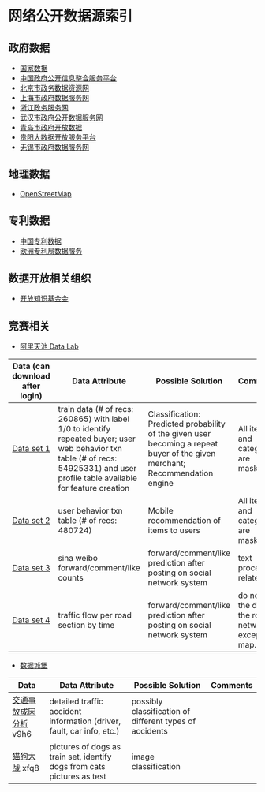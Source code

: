 # 网络公开数据源索引

## 政府数据
- [国家数据](http://data.stats.gov.cn/)
- [中国政府公开信息整合服务平台](http://govinfo.nlc.gov.cn/)
- [北京市政务数据资源网](http://www.bjdata.gov.cn/)
- [上海市政府数据服务网](http://www.datashanghai.gov.cn/)
- [浙江政务服务网](http://data.zjzwfw.gov.cn/)
- [武汉市政府公开数据服务网](http://www.wuhandata.gov.cn/whdata/index_search.action)
- [青岛市政府开放数据](http://data.qingdao.gov.cn/data/)
- [贵阳大数据开放服务平台](http://www.datagy.cn/)
- [无锡市政府数据服务网](http://opendata.wuxi.gov.cn/)

## 地理数据
- [OpenStreetMap](https://www.openstreetmap.org/)

## 专利数据
- [中国专利数据](http://patdata.sipo.gov.cn/)
- [欧洲专利局数据服务](http://www.epo.org/searching-for-patents.html)

## 数据开放相关组织
- [开放知识基金会](https://okfn.org/)

## 竞赛相关
- [阿里天池 Data Lab](https://tianchi.shuju.aliyun.com/datalab/index.htm?spm=5176.100075.1234.9.LY8eAt)

|Data (can download after login) | Data Attribute | Possible Solution | Comments
|----|------|----|----|
|[Data set 1](https://tianchi.shuju.aliyun.com/datalab/dataSet.htm?spm=5176.100073.888.13.V2n2C1&id=1) | train data (# of recs: 260865) with label 1/0 to identify repeated buyer; user web behavior txn table (# of recs: 54925331) and user profile table available for feature creation  | Classification: Predicted probability of the given user becoming a repeat buyer of the given merchant; Recommendation engine | All items and categories are masked |
|[Data set 2](https://tianchi.shuju.aliyun.com/datalab/dataSet.htm?spm=5176.100073.888.19.cavtTL&id=4) | user behavior txn table (# of recs: 480724)  | Mobile recommendation of items to users | All items and categories are masked |
|[Data set 3](https://tianchi.shuju.aliyun.com/datalab/dataSet.htm?spm=5176.100073.888.27.cavtTL&id=12) | sina weibo forward/comment/like counts | forward/comment/like prediction after posting on social network system | text processing related |
|[Data set 4](https://tianchi.shuju.aliyun.com/datalab/dataSet.htm?spm=5176.100073.888.25.cavtTL&id=7) | traffic flow per road section by time | forward/comment/like prediction after posting on social network system | do not find the data of the road network except the map... |

  
- [数据城堡](http://www.pkbigdata.com/)

|Data | Data Attribute | Possible Solution | Comments
|----|------|----|----|
|[交通事故成因分析](https://pan.baidu.com/s/1c27gKSC) v9h6 | detailed traffic accident information (driver, fault, car info, etc.) | possibly classification of different types of accidents | |
|[猫狗大战](https://pan.baidu.com/s/1qYnL4C0) xfq8 | pictures of dogs as train set, identify dogs from cats pictures as test | image classification | |
